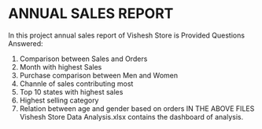 # ANNUAL SALES REPORT
In this project annual sales report of Vishesh Store is Provided
Questions Answered:
1. Comparison between Sales and Orders
2. Month with highest Sales
3. Purchase comparison between Men and Women
4. Channle of sales contributing most
5. Top 10 states with highest sales
6. Highest selling category
7. Relation between age and gender based on orders
IN THE ABOVE FILES
Vishesh Store Data Analysis.xlsx contains the dashboard of analysis.



